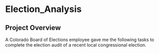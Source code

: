 # Election_Analysis
## Project Overview

A Colorado Board of Elections employee gave me the following tasks to complete the election audit of a recent local congressional election.
